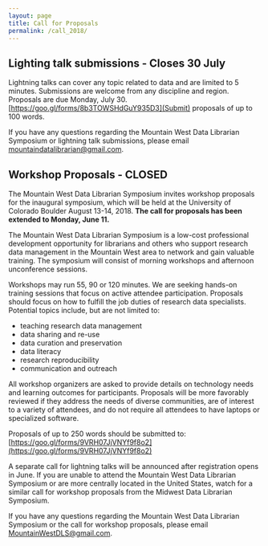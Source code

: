 ```yaml
---
layout: page
title: Call for Proposals
permalink: /call_2018/
---
```



## Lighting talk submissions - Closes 30 July

Lightning talks can cover any topic related to data and are limited to 5 minutes. Submissions are welcome from any discipline and region. Proposals are due Monday, July 30. [https://goo.gl/forms/8b3TOWSHdGuY935D3](Submit) proposals of up to 100 words.

If you have any questions regarding the Mountain West Data Librarian Symposium or lightning talk submissions, please email mountaindatalibrarian@gmail.com.

## Workshop Proposals - CLOSED

The Mountain West Data Librarian Symposium invites workshop proposals for the inaugural symposium, which will be held at the University of Colorado Boulder August 13-14, 2018. **The call for proposals has been extended to Monday, June 11.**

The Mountain West Data Librarian Symposium is a low-cost professional development opportunity for librarians and others who support research data management in the Mountain West area to network and gain valuable training. The symposium will consist of morning workshops and afternoon unconference sessions. 

Workshops may run 55, 90 or 120 minutes. We are seeking hands-on training sessions that focus on active attendee participation. Proposals should focus on how to fulfill the job duties of research data specialists. Potential topics include, but are not limited to:
- teaching research data management
- data sharing and re-use
- data curation and preservation
- data literacy
- research reproducibility
- communication and outreach

All workshop organizers are asked to provide details on technology needs and learning outcomes for participants. Proposals will be more favorably reviewed if they address the needs of diverse communities, are of interest to a variety of attendees, and do not require all attendees to have laptops or specialized software.

Proposals of up to 250 words should be submitted to: [https://goo.gl/forms/9VRH07JjVNYf9f8o2](https://goo.gl/forms/9VRH07JjVNYf9f8o2)

A separate call for lightning talks will be announced after registration opens in June. If you are unable to attend the Mountain West Data Librarian Symposium or are more centrally located in the United States, watch for a similar call for workshop proposals from the Midwest Data Librarian Symposium.

If you have any questions regarding the Mountain West Data Librarian Symposium or the call for workshop proposals, please email MountainWestDLS@gmail.com. 
